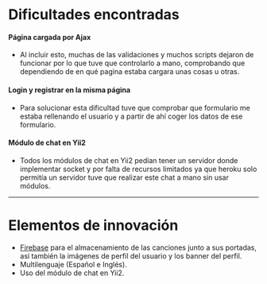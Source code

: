 # Dificultades encontradas

#### Página cargada por Ajax

- Al incluir esto, muchas de las validaciones y muchos scripts dejaron de funcionar por lo que tuve que controlarlo a mano, comprobando que dependiendo de en qué pagina estaba cargara unas cosas u otras.

#### Login y registrar en la misma página

- Para solucionar esta dificultad tuve que comprobar que formulario me estaba rellenando el usuario y a partir de ahí coger los datos de ese formulario.

#### Módulo de chat en Yii2

- Todos los módulos de chat en Yii2 pedían tener un servidor donde implementar socket y por falta de recursos limitados ya que heroku solo permitía un servidor tuve que realizar este chat a mano sin usar módulos.

---

# Elementos de innovación

- [Firebase](https://firebase.google.com/) para el almacenamiento de las canciones junto a sus portadas, así también la imágenes de perfil del usuario y los banner del perfil.
- Multilenguaje (Español e Inglés).
- Uso del módulo de chat en Yii2.
